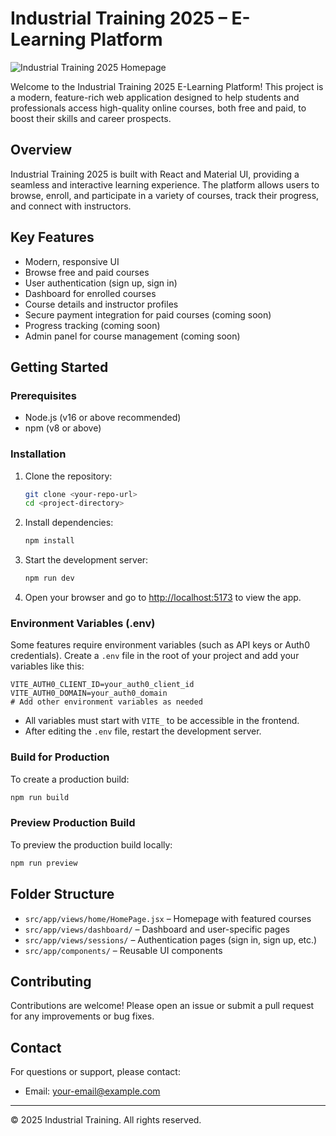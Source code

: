 # Industrial Training 2025 – E-Learning Platform

![Industrial Training 2025 Homepage](public/screenshots/homepage.png)

Welcome to the Industrial Training 2025 E-Learning Platform! This project is a modern, feature-rich web application designed to help students and professionals access high-quality online courses, both free and paid, to boost their skills and career prospects.

## Overview

Industrial Training 2025 is built with React and Material UI, providing a seamless and interactive learning experience. The platform allows users to browse, enroll, and participate in a variety of courses, track their progress, and connect with instructors.

## Key Features

- Modern, responsive UI
- Browse free and paid courses
- User authentication (sign up, sign in)
- Dashboard for enrolled courses
- Course details and instructor profiles
- Secure payment integration for paid courses (coming soon)
- Progress tracking (coming soon)
- Admin panel for course management (coming soon)

## Getting Started

### Prerequisites
- Node.js (v16 or above recommended)
- npm (v8 or above)

### Installation
1. Clone the repository:
   ```sh
   git clone <your-repo-url>
   cd <project-directory>
   ```
2. Install dependencies:
   ```sh
   npm install
   ```
3. Start the development server:
   ```sh
   npm run dev
   ```
4. Open your browser and go to [http://localhost:5173](http://localhost:5173) to view the app.

### Environment Variables (.env)
Some features require environment variables (such as API keys or Auth0 credentials). Create a `.env` file in the root of your project and add your variables like this:

```env
VITE_AUTH0_CLIENT_ID=your_auth0_client_id
VITE_AUTH0_DOMAIN=your_auth0_domain
# Add other environment variables as needed
```

- All variables must start with `VITE_` to be accessible in the frontend.
- After editing the `.env` file, restart the development server.

### Build for Production
To create a production build:
```sh
npm run build
```

### Preview Production Build
To preview the production build locally:
```sh
npm run preview
```

## Folder Structure
- `src/app/views/home/HomePage.jsx` – Homepage with featured courses
- `src/app/views/dashboard/` – Dashboard and user-specific pages
- `src/app/views/sessions/` – Authentication pages (sign in, sign up, etc.)
- `src/app/components/` – Reusable UI components

## Contributing
Contributions are welcome! Please open an issue or submit a pull request for any improvements or bug fixes.

## Contact
For questions or support, please contact:
- Email: [your-email@example.com](mailto:your-email@example.com)

---

© 2025 Industrial Training. All rights reserved.

